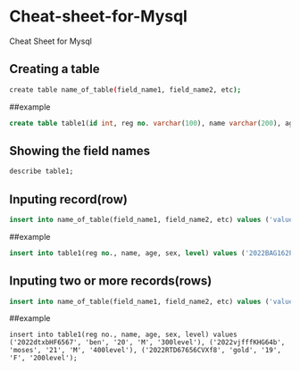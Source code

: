 # Cheat-sheet-for-Mysql

Cheat Sheet for Mysql

## Creating a table

```bash
create table name_of_table(field_name1, field_name2, etc);
```
##example
```sql
create table table1(id int, reg no. varchar(100), name varchar(200), age varchar(250), sex varchar(100), level varchar(100));
```

## Showing the field names

```sql
describe table1;
```

## Inputing record(row)

```sql
insert into name_of_table(field_name1, field_name2, etc) values ('value1', 'value2', 'value3');
```

##example
```sql
insert into table1(reg no., name, age, sex, level) values ('2022BAG162PLQ', 'dennis', '17', 'M', '100level');
```

## Inputing two or more records(rows)
```sql
insert into name_of_table(field_name1, field_name2, etc) values ('value1', 'value2', 'value3'),('value1', 'value2', 'value3'), ('value1', 'value2', 'value3');
```
##example
```
insert into table1(reg no., name, age, sex, level) values ('2022dtxbHF6567', 'ben', '20', 'M', '300level'), ('2022vjfffKHG64b', 'moses', '21', 'M', '400level'), ('2022RTD67656CVXf8', 'gold', '19', 'F', '200level');
```
